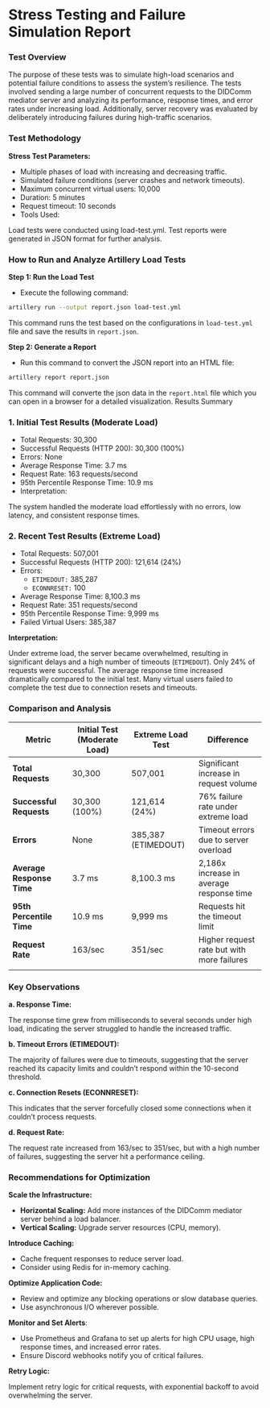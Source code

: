 # **Stress Testing and Failure Simulation Report**

### Test Overview

The purpose of these tests was to simulate high-load scenarios and potential failure conditions to assess the system’s resilience. The tests involved sending a large number of concurrent requests to the DIDComm mediator server and analyzing its performance, response times, and error rates under increasing load. Additionally, server recovery was evaluated by deliberately introducing failures during high-traffic scenarios.

### Test Methodology
**Stress Test Parameters:**

- Multiple phases of load with increasing and decreasing traffic.
- Simulated failure conditions (server crashes and network timeouts).
- Maximum concurrent virtual users: 10,000
- Duration: 5 minutes
- Request timeout: 10 seconds
- Tools Used:

Load tests were conducted using load-test.yml. Test reports were generated in JSON format for further analysis.

### How to Run and Analyze Artillery Load Tests 

**Step 1: Run the Load Test**
- Execute the following command: 
 ```bash
artillery run --output report.json load-test.yml
 ```
 This command runs the test based on the configurations in `load-test.yml` file and save the results in `report.json`.

**Step 2: Generate a Report**
- Run this command to convert the JSON report into an HTML file:
```bash
artillery report report.json
```
This command will converte the json data in the `report.html` file which you can open in a browser for a detailed visualization.
Results Summary
### 1. Initial Test Results (Moderate Load)
- Total Requests: 30,300
- Successful Requests (HTTP 200): 30,300 (100%)
- Errors: None
- Average Response Time: 3.7 ms
- Request Rate: 163 requests/second
- 95th Percentile Response Time: 10.9 ms
- Interpretation:

The system handled the moderate load effortlessly with no errors, low latency, and consistent response times.

### 2. Recent Test Results (Extreme Load)
- Total Requests: 507,001
- Successful Requests (HTTP 200): 121,614 (24%)
- Errors:
    - `ETIMEDOUT:` 385,287
    - `ECONNRESET:` 100
- Average Response Time: 8,100.3 ms
- Request Rate: 351 requests/second
- 95th Percentile Response Time: 9,999 ms
- Failed Virtual Users: 385,387

**Interpretation:**

Under extreme load, the server became overwhelmed, resulting in significant delays and a high number of timeouts (`ETIMEDOUT`). Only 24% of requests were successful. The average response time increased dramatically compared to the initial test. Many virtual users failed to complete the test due to connection resets and timeouts.

### Comparison and Analysis

| **Metric**               |**Initial Test (Moderate Load)**| **Extreme Load Test**     | **Difference**                             |
|--------------------------|--------------------------------|---------------------------|--------------------------------------------|
| **Total Requests**       | 30,300                         | 507,001                   | Significant increase in request volume     |
| **Successful Requests**  | 30,300 (100%)                  | 121,614 (24%)             | 76% failure rate under extreme load        |
| **Errors**               | None                           | 385,387 (ETIMEDOUT)       | Timeout errors due to server overload      |
| **Average Response Time**| 3.7 ms                         | 8,100.3 ms                | 2,186x increase in average response time   |
| **95th Percentile Time** | 10.9 ms                        | 9,999 ms                  | Requests hit the timeout limit             |
| **Request Rate**         | 163/sec                        | 351/sec                   | Higher request rate but with more failures |
|                          |                                |                           |                                            |  

### Key Observations
**a. Response Time:**

The response time grew from milliseconds to several seconds under high load, indicating the server struggled to handle the increased traffic.

**b. Timeout Errors (ETIMEDOUT):**

The majority of failures were due to timeouts, suggesting that the server reached its capacity limits and couldn’t respond within the 10-second threshold.

**c. Connection Resets (ECONNRESET):**

This indicates that the server forcefully closed some connections when it couldn’t process requests.

**d. Request Rate:**

The request rate increased from 163/sec to 351/sec, but with a high number of failures, suggesting the server hit a performance ceiling.

### Recommendations for Optimization
**Scale the Infrastructure:**

- **Horizontal Scaling:** Add more instances of the DIDComm mediator server behind a load balancer.
- **Vertical Scaling:** Upgrade server resources (CPU, memory).

**Introduce Caching:**

- Cache frequent responses to reduce server load.
- Consider using Redis for in-memory caching.

**Optimize Application Code:**

- Review and optimize any blocking operations or slow database queries.
- Use asynchronous I/O wherever possible.

**Monitor and Set Alerts**:

- Use Prometheus and Grafana to set up alerts for high CPU usage, high response times, and increased error rates.
- Ensure Discord webhooks notify you of critical failures.

**Retry Logic:**

Implement retry logic for critical requests, with exponential backoff to avoid overwhelming the server.
